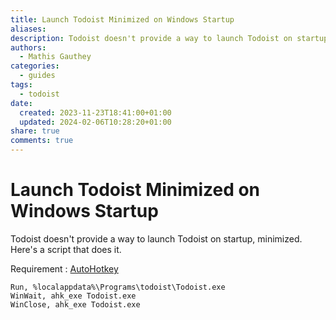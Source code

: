```yaml
---
title: Launch Todoist Minimized on Windows Startup
aliases: 
description: Todoist doesn't provide a way to launch Todoist on startup, minimized. Here's a script that does it.
authors:
  - Mathis Gauthey
categories:
  - guides
tags:
  - todoist
date:
  created: 2023-11-23T18:41:00+01:00
  updated: 2024-02-06T10:28:20+01:00
share: true
comments: true
---
```


# Launch Todoist Minimized on Windows Startup

Todoist doesn't provide a way to launch Todoist on startup, minimized. Here's a script that does it.

<!-- more -->

Requirement : [AutoHotkey](https://www.autohotkey.com/)

```ahk
Run, %localappdata%\Programs\todoist\Todoist.exe
WinWait, ahk_exe Todoist.exe
WinClose, ahk_exe Todoist.exe
```
